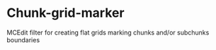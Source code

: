 # Chunk-grid-marker
MCEdit filter for creating flat grids marking chunks and/or subchunks boundaries
